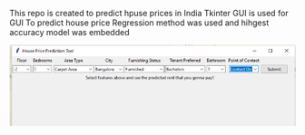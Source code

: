 This repo is created to predict hpuse prices in India 
Tkinter GUI is used for GUI
To predict house price Regression method was used and hihgest accuracy model was embedded

![image](./imagegit/gui1.png)
